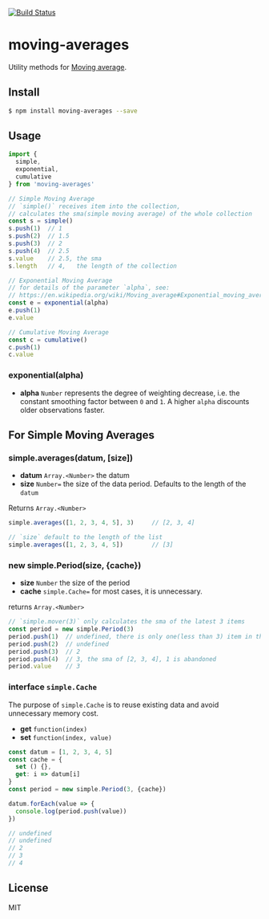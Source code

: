 [![Build Status](https://travis-ci.org/kaelzhang/moving-averages.svg?branch=master)](https://travis-ci.org/kaelzhang/moving-averages)
<!-- optional npm version
[![NPM version](https://badge.fury.io/js/moving-averages.svg)](http://badge.fury.io/js/moving-averages)
-->
<!-- optional npm downloads
[![npm module downloads per month](http://img.shields.io/npm/dm/moving-averages.svg)](https://www.npmjs.org/package/moving-averages)
-->
<!-- optional dependency status
[![Dependency Status](https://david-dm.org/kaelzhang/moving-averages.svg)](https://david-dm.org/kaelzhang/moving-averages)
-->

# moving-averages

Utility methods for [Moving average](https://en.wikipedia.org/wiki/Moving_average).

## Install

```sh
$ npm install moving-averages --save
```

## Usage

```js
import {
  simple,
  exponential,
  cumulative
} from 'moving-averages'

// Simple Moving Average
// `simple()` receives item into the collection,
// calculates the sma(simple moving average) of the whole collection
const s = simple()
s.push(1)  // 1
s.push(2)  // 1.5
s.push(3)  // 2
s.push(4)  // 2.5
s.value    // 2.5, the sma
s.length   // 4,   the length of the collection

// Exponential Moving Average
// for details of the parameter `alpha`, see:
// https://en.wikipedia.org/wiki/Moving_average#Exponential_moving_average
const e = exponential(alpha)
e.push(1)
e.value

// Cumulative Moving Average
const c = cumulative()
c.push(1)
c.value
```

### exponential(alpha)

- **alpha** `Number` represents the degree of weighting decrease, i.e. the constant smoothing factor between `0` and `1`. A higher `alpha` discounts older observations faster.


## For Simple Moving Averages

### simple.averages(datum, [size])

- **datum** `Array.<Number>` the datum
- **size** `Number=` the size of the data period. Defaults to the length of the `datum`

Returns `Array.<Number>`

```js
simple.averages([1, 2, 3, 4, 5], 3)     // [2, 3, 4]

// `size` default to the length of the list
simple.averages([1, 2, 3, 4, 5])        // [3]
```

### new simple.Period(size, {cache})

- **size** `Number` the size of the period
- **cache** `simple.Cache=` for most cases, it is unnecessary.

returns `Array.<Number>`

```js
// `simple.mover(3)` only calculates the sma of the latest 3 items
const period = new simple.Period(3)
period.push(1)  // undefined, there is only one(less than 3) item in the collection, skip calculating
period.push(2)  // undefined
period.push(3)  // 2
period.push(4)  // 3, the sma of [2, 3, 4], 1 is abandoned
period.value    // 3
```

### interface `simple.Cache`

The purpose of `simple.Cache` is to reuse existing data and avoid unnecessary memory cost.

- **get** `function(index)`
- **set** `function(index, value)`

```js
const datum = [1, 2, 3, 4, 5]
const cache = {
  set () {},
  get: i => datum[i]
}
const period = new simple.Period(3, {cache})

datum.forEach(value => {
  console.log(period.push(value))
})

// undefined
// undefined
// 2
// 3
// 4
```

## License

MIT
